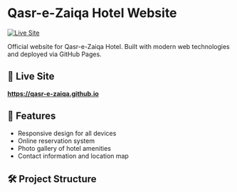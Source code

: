 # Qasr-e-Zaiqa Hotel Website

[![Live Site](https://img.shields.io/badge/View-Live_Site-brightgreen?style=for-the-badge)](https://qasr-e-zaiqa.github.io)

Official website for Qasr-e-Zaiqa Hotel. Built with modern web technologies and deployed via GitHub Pages.

## 🔗 Live Site
**https://qasr-e-zaiqa.github.io**

## 🚀 Features
- Responsive design for all devices
- Online reservation system
- Photo gallery of hotel amenities
- Contact information and location map

## 🛠️ Project Structure
